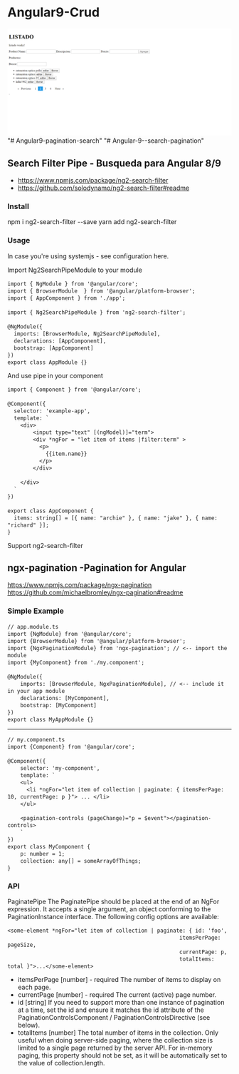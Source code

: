 # Angular9-Crud

![angular](angular9.png)
"# Angular9-pagination-search" 
"# Angular-9--search-pagination" 
## Search Filter Pipe - Busqueda para Angular 8/9
* https://www.npmjs.com/package/ng2-search-filter
* https://github.com/solodynamo/ng2-search-filter#readme
### Install
npm i ng2-search-filter --save
yarn add ng2-search-filter 
### Usage
In case you're using systemjs - see configuration here.

Import Ng2SearchPipeModule to your module
```
import { NgModule } from '@angular/core';
import { BrowserModule  } from '@angular/platform-browser';
import { AppComponent } from './app';
 
import { Ng2SearchPipeModule } from 'ng2-search-filter';
 
@NgModule({
  imports: [BrowserModule, Ng2SearchPipeModule],
  declarations: [AppComponent],
  bootstrap: [AppComponent]
})
export class AppModule {}
```
And use pipe in your component
```
import { Component } from '@angular/core';
 
@Component({
  selector: 'example-app',
  template: `
    <div>
        <input type="text" [(ngModel)]="term">
        <div *ngFor = "let item of items |filter:term" >
          <p>
            {{item.name}}
          </p>
        </div>
 
    </div>  
  `
})
 
export class AppComponent {
  items: string[] = [{ name: "archie" }, { name: "jake" }, { name: "richard" }];
}
```
Support ng2-search-filter
## ngx-pagination -Pagination for Angular
https://www.npmjs.com/package/ngx-pagination
https://github.com/michaelbromley/ngx-pagination#readme
### Simple Example
```
// app.module.ts
import {NgModule} from '@angular/core';
import {BrowserModule} from '@angular/platform-browser';
import {NgxPaginationModule} from 'ngx-pagination'; // <-- import the module
import {MyComponent} from './my.component';
 
@NgModule({
    imports: [BrowserModule, NgxPaginationModule], // <-- include it in your app module
    declarations: [MyComponent],
    bootstrap: [MyComponent]
})
export class MyAppModule {}
```
*****************
```
// my.component.ts
import {Component} from '@angular/core';
 
@Component({
    selector: 'my-component',
    template: `
    <ul>
      <li *ngFor="let item of collection | paginate: { itemsPerPage: 10, currentPage: p }"> ... </li>
    </ul>
               
    <pagination-controls (pageChange)="p = $event"></pagination-controls>
    `
})
export class MyComponent {
    p: number = 1;
    collection: any[] = someArrayOfThings;  
}
```
### API
PaginatePipe
The PaginatePipe should be placed at the end of an NgFor expression. It accepts a single argument, an object conforming to the PaginationInstance interface. The following config options are available:
```
<some-element *ngFor="let item of collection | paginate: { id: 'foo',
                                                      itemsPerPage: pageSize,
                                                      currentPage: p,
                                                      totalItems: total }">...</some-element>
 ```
* itemsPerPage [number] - required The number of items to display on each page.
* currentPage [number] - required The current (active) page number.
* id [string] If you need to support more than one instance of pagination at a time, set the id and ensure it matches the id attribute of the PaginationControlsComponent / PaginationControlsDirective (see below).
* totalItems [number] The total number of items in the collection. Only useful when doing server-side paging, where the collection size is limited to a single page returned by the server API. For in-memory paging, this property should not be set, as it will be automatically set to the value of collection.length.
